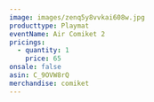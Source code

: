 ```yaml
---
image: images/zenq5y8vvkai608w.jpg
producttype: Playmat
eventName: Air Comiket 2
pricings:
  - quantity: 1
    price: 65
onsale: false
asin: C_9OVW8rQ
merchandise: comiket
---
```

